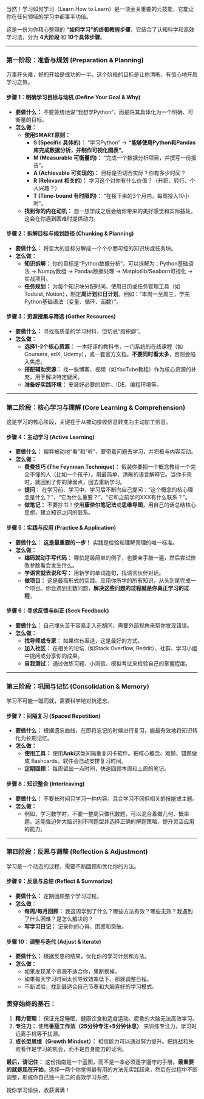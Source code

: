 当然！学习如何学习（Learn How to Learn）是一项至关重要的元技能，它能让你在任何领域的学习中都事半功倍。

这是一份为你精心整理的 **“如何学习”的终极教程步骤**，它结合了认知科学和高效学习法，分为 **4大阶段** 和 **10个具体步骤**。

---

### **第一阶段：准备与规划 (Preparation & Planning)**

万事开头难，好的开始是成功的一半。这个阶段的目标是让你清晰、有信心地开启学习之旅。

#### **步骤 1：明确学习目标与动机 (Define Your Goal & Why)**
*   **要做什么：** 不要笼统地说“我想学Python”，而是将其具体化为一个明确、可衡量的目标。
*   **怎么做：**
    *   **使用SMART原则：**
        *   **S (Specific 具体的)：** “学习Python” -> **“能够使用Python和Pandas库完成数据分析，并制作可视化图表”**。
        *   **M (Measurable 可衡量的)：** “完成一个数据分析项目，并撰写一份报告”。
        *   **A (Achievable 可实现的)：** 目标是否切合实际？你有多少时间？
        *   **R (Relevant 相关的)：** 学习这个对你有什么价值？（升职、转行、个人兴趣？）
        *   **T (Time-bound 有时限的)：** “在接下来的3个月内，每周投入10小时”。
    *   **找到你的内在动机：** 想一想学成之后会给你带来的美好感觉和实际益处，这会在你遇到困难时提供动力。

#### **步骤 2：拆解目标与规划路径 (Chunking & Planning)**
*   **要做什么：** 将宏大的目标分解成一个个小而可控的知识块或任务块。
*   **怎么做：**
    *   **知识拆解：** 你的目标是“Python数据分析”，可以拆解为：Python基础语法 -> Numpy数组 -> Pandas数据处理 -> Matplotlib/Seaborn可视化 -> 实战项目。
    *   **任务规划：** 为每个知识块分配时间。使用日历或任务管理工具（如Todoist, Notion），制定**周计划**和**日计划**。例如：“本周一至周三，学完Python基础语法（变量、循环、函数）”。

#### **步骤 3：资源搜集与筛选 (Gather Resources)**
*   **要做什么：** 寻找高质量的学习材料，但切忌“囤积癖”。
*   **怎么做：**
    *   **选择1-2个核心资源：** 一本好评的教科书，一门系统的在线课程（如Coursera, edX, Udemy），或一套官方文档。**不要同时看太多**，否则会陷入焦虑。
    *   **搭配辅助资源：** 找一些博客、视频（如YouTube教程）作为核心资源的补充，用于解决特定疑问。
    *   **准备好实践环境：** 安装好必要的软件、IDE、编程环境等。

---

### **第二阶段：核心学习与理解 (Core Learning & Comprehension)**

这是学习的核心阶段，关键在于从被动接收信息转变为主动加工信息。

#### **步骤 4：主动学习 (Active Learning)**
*   **要做什么：** 摒弃被动地“看”和“听”，要带着问题去学习，并积极与内容互动。
*   **怎么做：**
    *   **费曼技巧 (The Feynman Technique)：** 假装你要把一个概念教给一个完全不懂的人（比如一个孩子）。用最简单、清晰的语言解释它。当你卡壳时，就回到了你的薄弱点，回去重新学习。
    *   **提问：** 在学习前、学习中、学习后不断向自己提问：“这个概念的核心理念是什么？”、“它为什么重要？”、“它和之前学的XXX有什么联系？”。
    *   **做笔记：** 不要抄书！使用**康奈尔笔记法**或**思维导图**，用自己的话总结核心思想，建立知识之间的联系。

#### **步骤 5：实践与应用 (Practice & Application)**
*   **要做什么：** **这是最重要的一步！** 实践是检验和理解真理的唯一标准。
*   **怎么做：**
    *   **编码就动手写代码：** 哪怕是最简单的例子，也要亲手敲一遍，然后尝试修改参数看会发生什么。
    *   **学语言就去说和写：** 用新学的单词造句，找语言伙伴对话。
    *   **做项目：** 这是最高形式的实践。应用你所学的所有知识，从头到尾完成一个项目。你会遇到无数问题，**解决这些问题的过程就是你真正学习的过程**。

#### **步骤 6：寻求反馈与纠正 (Seek Feedback)**
*   **要做什么：** 自己埋头苦干容易走入死胡同，需要外部视角来帮你发现错误。
*   **怎么做：**
    *   **找导师或专家：** 如果你有渠道，这是最好的方式。
    *   **加入社区：** 在相关的论坛（如Stack Overflow, Reddit）、社群、学习小组中提问或分享你的成果。
    *   **自我测试：** 通过做练习题、小测验、模拟考试来检验自己的掌握程度。

---

### **第三阶段：巩固与记忆 (Consolidation & Memory)**

学习不可能一蹴而就，需要科学地对抗遗忘。

#### **步骤 7：间隔复习 (Spaced Repetition)**
*   **要做什么：** 根据遗忘曲线，在即将忘记的时候进行复习，能最有效地将知识转化为长期记忆。
*   **怎么做：**
    *   **使用工具：** 使用**Anki**这类间隔重复闪卡软件。把核心概念、难题、错题做成 flashcards，软件会自动安排复习时间。
    *   **定期回顾：** 每周留出一点时间，快速回顾本周和上周的笔记。

#### **步骤 8：知识整合 (Interleaving)**
*   **要做什么：** 不要长时间只学习一种内容。混合学习不同但相关的技能或主题。
*   **怎么做：**
    *   例如，学习数学时，不要一整周只做代数题，可以混合着做几何、概率题。这能强迫你大脑识别不同题型并选择正确的解题策略，提升灵活应用的能力。

---

### **第四阶段：反思与调整 (Reflection & Adjustment)**

学习是一个动态的过程，需要不断回顾和优化你的方法。

#### **步骤 9：反思与总结 (Reflect & Summarize)**
*   **要做什么：** 定期回顾整个学习过程。
*   **怎么做：**
    *   **每周/每月回顾：** 我这周学到了什么？哪些方法有效？哪些无效？我遇到了什么困难？是怎么解决的？
    *   **写学习日记：** 记录你的心得、困惑和突破。

#### **步骤 10：调整与迭代 (Adjust & Iterate)**
*   **要做什么：** 根据反思的结果，优化你的学习计划和方法。
*   **怎么做：**
    *   如果发现某个资源不适合你，果断换掉。
    *   如果每天学习时间太长导致效率低下，那就调整日程。
    *   不断试验，找到最适合自己节奏和大脑喜好的学习模式。

### **贯穿始终的基石：**

1.  **精力管理：** 保证充足睡眠、健康饮食和适度运动。疲惫的大脑无法高效学习。
2.  **专注力：** 使用**番茄工作法（25分钟专注+5分钟休息）** 来训练专注力，学习时远离手机等干扰源。
3.  **成长型思维（Growth Mindset）：** 相信能力可以通过努力提升。把挑战和失败看作是学习的机会，而不是自身能力的证明。

**最后，请记住：** 这份指南是一个蓝图，而不是一本必须逐字遵守的手册。**最重要的就是现在开始**，选择一两个你觉得最有用的方法先实践起来，然后在过程中不断调整，形成你自己独一无二的高效学习系统。

祝你学习愉快，收获满满！
